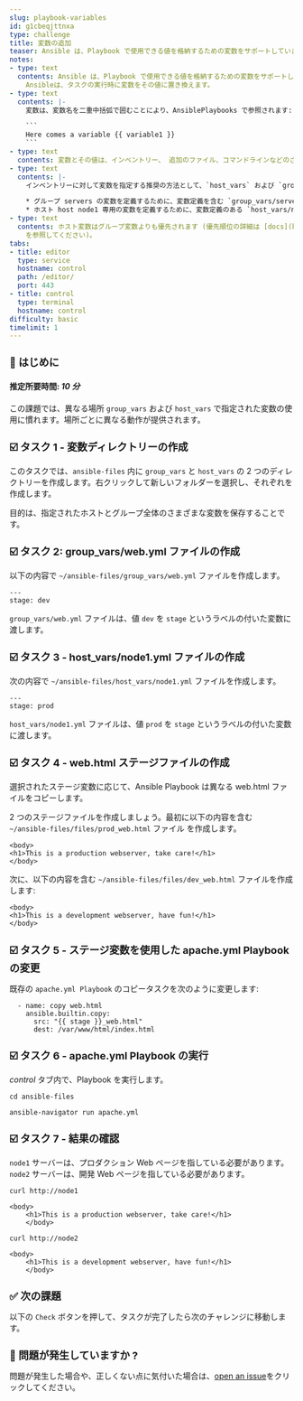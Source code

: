 ```yaml
---
slug: playbook-variables
id: g1cbeqjttnxa
type: challenge
title: 変数の追加
teaser: Ansible は、Playbook で使用できる値を格納するための変数をサポートしています。 ではやってみましょう。
notes:
- type: text
  contents: Ansible は、Playbook で使用できる値を格納するための変数をサポートしています。 変数はさまざまな場所で定義でき、明確な優先順位があります。
    Ansibleは、タスクの実行時に変数をその値に置き換えます。
- type: text
  contents: |-
    変数は、変数名を二重中括弧で囲むことにより、AnsiblePlaybooks で参照されます:

    ```
    Here comes a variable {{ variable1 }}
    ```
- type: text
  contents: 変数とその値は、インベントリー、 追加のファイル、コマンドラインなどのさまざまな場所で定義できます。
- type: text
  contents: |-
    インベントリーに対して変数を指定する推奨の方法として、`host_vars` および `group_vars` という名前の 2 つのディレクトリーにあるファイルで変数を定義します:

    * グループ servers の変数を定義するために、変数定義を含む `group_vars/servers.yml` という名前の YAML ファイルが作成されます。
    * ホスト host node1 専用の変数を定義するために、変数定義のある `host_vars/node1.yml` ファイルが作成されます。
- type: text
  contents: ホスト変数はグループ変数よりも優先されます (優先順位の詳細は [docs](https://docs.ansible.com/ansible/latest/user_guide/playbooks_variables.html#variable-precedence-where-should-i-put-a-variable)
    を参照してください)。
tabs:
- title: editor
  type: service
  hostname: control
  path: /editor/
  port: 443
- title: control
  type: terminal
  hostname: control
difficulty: basic
timelimit: 1
---
```

👋 はじめに
===
#### 推定所要時間: *10 分*<p>
この課題では、異なる場所 `group_vars` および `host_vars` で指定された変数の使用に慣れます。場所ごとに異なる動作が提供されます。

☑️ タスク 1 - 変数ディレクトリーの作成
===

このタスクでは、`ansible-files` 内に `group_vars` と `host_vars` の 2 つのディレクトリーを作成します。右クリックして新しいフォルダーを選択し、それぞれを作成します。

目的は、指定されたホストとグループ全体のさまざまな変数を保存することです。

☑️ タスク 2: group_vars/web.yml ファイルの作成
===

以下の内容で `~/ansible-files/group_vars/web.yml` ファイルを作成します。

```
---
stage: dev
```

`group_vars/web.yml` ファイルは、値 `dev` を `stage` というラベルの付いた変数に渡します。

☑️ タスク 3 - host_vars/node1.yml ファイルの作成
===

次の内容で `~/ansible-files/host_vars/node1.yml` ファイルを作成します。

```
---
stage: prod
```

`host_vars/node1.yml` ファイルは、値 `prod` を `stage` というラベルの付いた変数に渡します。

☑️ タスク 4 - web.html ステージファイルの作成
===

選択されたステージ変数に応じて、Ansible Playbook は異なる web.html ファイルをコピーします。

2 つのステージファイルを作成しましょう。最初に以下の内容を含む `~/ansible-files/files/prod_web.html` ファイル を作成します。

```
<body>
<h1>This is a production webserver, take care!</h1>
</body>
```

次に、以下の内容を含む `~/ansible-files/files/dev_web.html` ファイルを作成します:

```
<body>
<h1>This is a development webserver, have fun!</h1>
</body>
```

☑️ タスク 5 - ステージ変数を使用した apache.yml Playbook の変更
===

既存の `apache.yml Playbook` のコピータスクを次のように変更します:

```
  - name: copy web.html
    ansible.builtin.copy:
      src: "{{ stage }}_web.html"
      dest: /var/www/html/index.html
```

☑️ タスク 6 - apache.yml Playbook の実行
===

*control* タブ内で、Playbook を実行します。

```
cd ansible-files
```

```
ansible-navigator run apache.yml
```

☑️ タスク 7 - 結果の確認
===

`node1` サーバーは、プロダクション Web ページを指している必要があります。`node2` サーバーは、開発 Web ページを指している必要があります。

```
curl http://node1
```
```
<body>
    <h1>This is a production webserver, take care!</h1>
    </body>
```

```
curl http://node2
```

```
<body>
    <h1>This is a development webserver, have fun!</h1>
    </body>
```

✅ 次の課題
===
以下の `Check` ボタンを押して、タスクが完了したら次のチャレンジに移動します。

🐛 問題が発生していますか ?
====

問題が発生した場合や、正しくない点に気付いた場合は、[open an issue](https://github.com/ansible/instruqt/issues/new?labels=writing-first-playbook&title=Issue+with+Writing+First+Playbook+slug+ID:+playbook-variables&assignees=rlopez133)をクリックしてください。

<style type="text/css" rel="stylesheet">
  .lightbox {
    display: none;
    position: fixed;
    justify-content: center;
    align-items: center;
    z-index: 999;
    top: 0;
    left: 0;
    right: 0;
    bottom: 0;
    padding: 1rem;
    background: rgba(0, 0, 0, 0.8);
    margin-left: auto;
    margin-right: auto;
    margin-top: auto;
    margin-bottom: auto;
  }
  .lightbox:target {
    display: flex;
  }
  .lightbox img {
    /* max-height: 100% */
    max-width: 60%;
    max-height: 60%;
  }
  img {
    display: block;
    margin-left: auto;
    margin-right: auto;
  }
  h1 {
    font-size: 18px;
  }
    h2 {
    font-size: 16px;
    font-weight: 600
  }
    h3 {
    font-size: 14px;
    font-weight: 600
  }
  p span {
    font-size: 14px;
  }
  ul li span {
    font-size: 14px
  }
</style>
